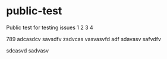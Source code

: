 # public-test
Public test for testing issues
1
2
3
4

789
adcasdcv
savsdfv
zsdvcas
vasvasvfd
adf
sdavasv
safvdfv

sdcasvd
sadvasv
